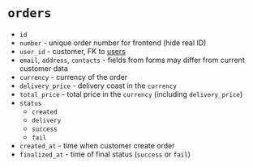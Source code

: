# `orders`

* `id`
* `number` - unique order number for frontend (hide real ID)
* `user_id` - customer, FK to [users](users.md)
* `email`, `address`, `contacts` - fields from forms may differ from current customer data
* `currency` - currency of the order
* `delivery_price` - delivery coast in the `currency`
* `total_price` - total price in the `currency` (including `delivery_price`)
* `status`
    * `created`
    * `delivery`
    * `success`
    * `fail`
* `created_at` - time when customer create order
* `finalized_at` - time of final status (`success` or `fail`)
